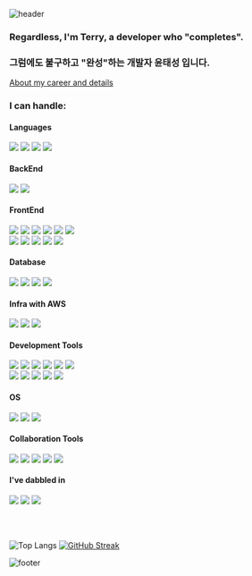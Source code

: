 ![header](https://capsule-render.vercel.app/api?type=waving&color=0:85DCFF,100:5146FF&height=400&section=header&text=Done%20is%20better%20then%20perfect!&fontSize=40)
<h3>Regardless, I'm Terry, a developer who "completes".</h3>
<h3> 그럼에도 불구하고 "완성"하는 개발자 윤태성 입니다.</h3>
<a href="https://www.linkedin.com/in/%ED%83%9C%EC%84%B1-%EC%9C%A4-265029237">About my career and details</a>


<br>

<h3>I can handle:</h3>

<h4>Languages</h4>
<img src="https://img.shields.io/badge/java-007396?style=for-the-badge&logo=java&logoColor=white"> <img src="https://img.shields.io/badge/TS-3178C6?style=for-the-badge&logo=typescript&logoColor=white"> <img src="https://img.shields.io/badge/JS-F7DF1E?style=for-the-badge&logo=javascript&logoColor=white"> <img src="https://img.shields.io/badge/php-777BB4?style=for-the-badge&logo=php&logoColor=white">


<h4>BackEnd</h4>
<img src="https://img.shields.io/badge/SpringBoot-6DB33F?style=for-the-badge&logo=springboot&logoColor=white"> <img src="https://img.shields.io/badge/laravel-FF2D20?style=for-the-badge&logo=laravel&logoColor=white">


<h4>FrontEnd</h4>
<img src="https://img.shields.io/badge/VUE3-4FC08D?style=for-the-badge&logo=vue.js&logoColor=white"> <img src="https://img.shields.io/badge/svelte-FF3E00?style=for-the-badge&logo=svelte&logoColor=white"> <img src="https://img.shields.io/badge/vite-646CFF?style=for-the-badge&logo=vite&logoColor=white"> <img src="https://img.shields.io/badge/npm-CB3837?style=for-the-badge&logo=npm&logoColor=white"> <img src="https://img.shields.io/badge/eslint-4B32C3?style=for-the-badge&logo=eslint&logoColor=white"> <img src="https://img.shields.io/badge/axios-5A29E4?style=for-the-badge&logo=axios&logoColor=white">
<br>
<img src="https://img.shields.io/badge/prettier-F7B93E?style=for-the-badge&logo=prettier&logoColor=white"> <img src="https://img.shields.io/badge/tailwind-06B6D4?style=for-the-badge&logo=tailwindcss&logoColor=white"> <img src="https://img.shields.io/badge/HTML5-E34F26?style=for-the-badge&logo=html5&logoColor=white"> <img src="https://img.shields.io/badge/CSS3-1572B6?style=for-the-badge&logo=css3&logoColor=white"> <img src="https://img.shields.io/badge/jquery-0769AD?style=for-the-badge&logo=jquery&logoColor=white">


<h4>Database</h4>
<img src="https://img.shields.io/badge/mysql-4479A1?style=for-the-badge&logo=mysql&logoColor=white"> <img src="https://img.shields.io/badge/maria-003545?style=for-the-badge&logo=mariaDB&logoColor=white"> <img src="https://img.shields.io/badge/oracle-F80000?style=for-the-badge&logo=oracle&logoColor=white"> <img src="https://img.shields.io/badge/redis-DC382D?style=for-the-badge&logo=redis&logoColor=white">


<h4>Infra with AWS</h4>
<img src="https://img.shields.io/badge/ec2-FF9900?style=for-the-badge&logo=amazonec2&logoColor=white"> <img src="https://img.shields.io/badge/rds-527FFF?style=for-the-badge&logo=amazonrds&logoColor=white"> <img src="https://img.shields.io/badge/s3-569A31?style=for-the-badge&logo=amazons3&logoColor=white">


<h4>Development Tools</h4>
<img src="https://img.shields.io/badge/git-F05032?style=for-the-badge&logo=git&logoColor=white"> <img src="https://img.shields.io/badge/jenkins-D24939?style=for-the-badge&logo=jenkins&logoColor=white"> <img src="https://img.shields.io/badge/nginx-009639?style=for-the-badge&logo=nginx&logoColor=white"> <img src="https://img.shields.io/badge/docker-2496ED?style=for-the-badge&logo=docker&logoColor=white"> <img src="https://img.shields.io/badge/gradle-02303A?style=for-the-badge&logo=gradle&logoColor=white"> <img src="https://img.shields.io/badge/travisci-3EAAAF?style=for-the-badge&logo=travisci&logoColor=white"><br>
<img src="https://img.shields.io/badge/postman-FF6C37?style=for-the-badge&logo=postman&logoColor=white"> <img src="https://img.shields.io/badge/gitlab-FC6D26?style=for-the-badge&logo=gitlab&logoColor=white"> <img src="https://img.shields.io/badge/github-181717?style=for-the-badge&logo=github&logoColor=white"> <img src="https://img.shields.io/badge/jetbrains-000000?style=for-the-badge&logo=jetbrains&logoColor=white"> <img src="https://img.shields.io/badge/vscode-007ACC?style=for-the-badge&logo=visualstudiocode&logoColor=white">


<h4>OS</h4>
<img src="https://img.shields.io/badge/linux-FCC624?style=for-the-badge&logo=linux&logoColor=white"> <img src="https://img.shields.io/badge/mac-000000?style=for-the-badge&logo=macos&logoColor=white"> <img src="https://img.shields.io/badge/windows-0078D4?style=for-the-badge&logo=windows&logoColor=white">


<h4>Collaboration Tools</h4>
<img src="https://img.shields.io/badge/jira-0052CC?style=for-the-badge&logo=jira&logoColor=white"> <img src="https://img.shields.io/badge/confluence-172B4D?style=for-the-badge&logo=confluence&logoColor=white"> <img src="https://img.shields.io/badge/notion-000000?style=for-the-badge&logo=notion&logoColor=white"> <img src="https://img.shields.io/badge/linear-5E6AD2?style=for-the-badge&logo=linear&logoColor=white"> <img src="https://img.shields.io/badge/msoffice-D83B01?style=for-the-badge&logo=microsoftoffice&logoColor=white">


<h4>I've dabbled in</h4>
<img src="https://img.shields.io/badge/solidity-363636?style=for-the-badge&logo=solidity&logoColor=white"> <img src="https://img.shields.io/badge/dart-0175C2?style=for-the-badge&logo=dart&logoColor=white"> <img src="https://img.shields.io/badge/flutter-02569B?style=for-the-badge&logo=flutter&logoColor=white">

<br><br>

![Top Langs](https://github-readme-stats.vercel.app/api/top-langs/?username=terius-yun&layout=compact) [![GitHub Streak](https://streak-stats.demolab.com?user=terius-yun&theme=shadow-blue&hide_border=true&mode=weekly&card_width=500)](https://git.io/streak-stats)

![footer](https://capsule-render.vercel.app/api?type=waving&color=0:85DCFF,100:5146FF&height=150&section=footer)

